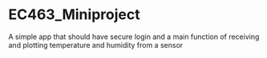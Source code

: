 # EC463_Miniproject
A simple app that should have secure login and a main function of receiving and plotting temperature and humidity from a sensor
